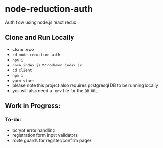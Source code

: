 # node-reduction-auth
Auth flow using node.js react redux

## Clone and Run Locally
- clone repo
- `cd node-reduction-auth`
- `npm i`
- `node index.js` or `nodemon index.js` 
- `cd client`
- `npm i`
- `yarn start`
- please note this project also requires postgresql DB to be running locally
- you will also need a `.env` file for the `DB_URL`

## Work in Progress:
### To-do:
- bcrypt error handling
- registration form input validators
- route guards for register/confirm pages

